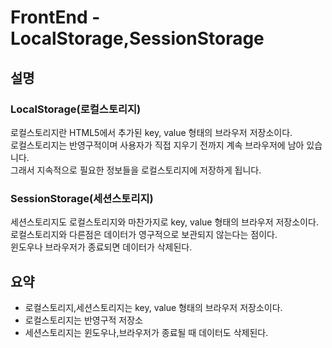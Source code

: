 # FrontEnd - LocalStorage,SessionStorage

## 설명

### LocalStorage(로컬스토리지)
로컬스토리지란 HTML5에서 추가된 key, value 형태의 브라우저 저장소이다.   
로컬스토리지는 반영구적이며 사용자가 직접 지우기 전까지 계속 브라우저에 남아 있습니다.   
그래서 지속적으로 필요한 정보들을 로컬스토리지에 저장하게 됩니다.   

### SessionStorage(세션스토리지)
세션스토리지도 로컬스토리지와 마찬가지로 key, value 형태의 브라우저 저장소이다.   
로컬스토리지와 다른점은 데이터가 영구적으로 보관되지 않는다는 점이다.   
윈도우나 브라우저가 종료되면 데이터가 삭제된다.   

## 요약
- 로컬스토리지,세션스토리지는 key, value 형태의 브라우저 저장소이다.
- 로컬스토리지는 반영구적 저장소
- 세션스토리지는 윈도우나,브라우저가 종료될 때 데이터도 삭제된다.